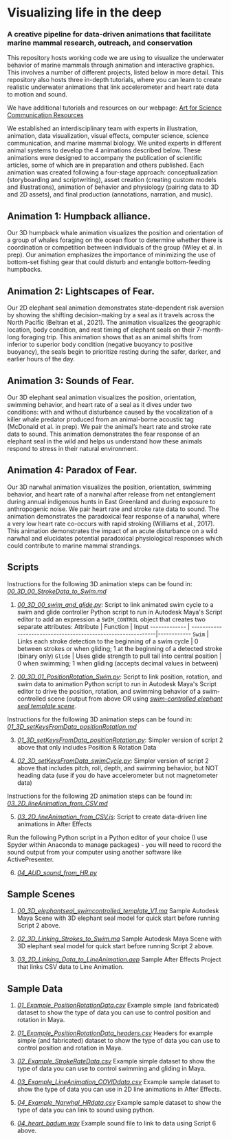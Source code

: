 # Visualizing life in the deep
### A creative pipeline for data-driven animations that facilitate marine mammal research, outreach, and conservation

This repository hosts working code we are using to visualize the underwater behavior of marine mammals through animation and interactive graphics. This involves a number of different projects, listed below in more detail. This repository also hosts three in-depth tutorials, where you can learn to create realistic underwater animations that link accelerometer and heart rate data to motion and sound. 

We have additional tutorials and resources on our webpage: [Art for Science Communication Resources](https://jessiekb.com/resources)

We established an interdisciplinary team with experts in illustration, animation, data visualization, visual effects, computer science, science communication, and marine mammal biology. We united experts in different animal systems to develop the 4 animations described below. These animations were designed to accompany the publication of scientific articles, some of which are in preparation and others published. Each animation was created following a four-stage approach: conceptualization (storyboarding and scriptwriting), asset creation (creating custom models and illustrations), animation of behavior and physiology (pairing data to 3D and 2D assets), and final production (annotations, narration, and music).

## Animation 1: Humpback alliance. 
Our 3D humpback whale animation visualizes the position and orientation of a group of whales foraging on the ocean floor to determine whether there is coordination or competition between individuals of the group (Wiley et al. in prep). Our animation emphasizes the importance of minimizing the use of bottom-set fishing gear that could disturb and entangle bottom-feeding humpbacks.

## Animation 2: Lightscapes of Fear. 
Our 2D elephant seal animation demonstrates state-dependent risk aversion by showing the shifting decision-making by a seal as it travels across the North Pacific (Beltran et al., 2021). The animation visualizes the geographic location, body condition, and rest timing of elephant seals on their 7-month-long foraging trip. This animation shows that as an animal shifts from inferior to superior body condition (negative buoyancy to positive buoyancy), the seals begin to prioritize resting during the safer, darker, and earlier hours of the day. 

## Animation 3: Sounds of Fear. 
Our 3D elephant seal animation visualizes the position, orientation, swimming behavior, and heart rate of a seal as it dives under two conditions: with and without disturbance caused by the vocalization of a killer whale predator produced from an animal-borne acoustic tag (McDonald et al. in prep). We pair the animal’s heart rate and stroke rate data to sound. This animation demonstrates the fear response of an elephant seal in the wild and helps us understand how these animals respond to stress in their natural environment.

## Animation 4: Paradox of Fear. 
Our 3D narwhal animation visualizes the position, orientation, swimming behavior, and heart rate of a narwhal after release from net entanglement during annual indigenous hunts in East Greenland and during exposure to anthropogenic noise. We pair heart rate and stroke rate data to sound. The animation demonstrates the paradoxical fear response of a narwhal, where a very low heart rate co-occurs with rapid stroking (Williams et al., 2017). This animation demonstrates the impact of an acute disturbance on a wild narwhal and elucidates potential paradoxical physiological responses which could contribute to marine mammal strandings.

## Scripts

Instructions for the following 3D animation steps can be found in: [*00_3D_00_StrokeData_to_Swim.md*](https://github.com/jmkendallbar/VisualizingLifeintheDeep/blob/main/scripts/00_3D_00_StrokeData_to_Swim.md)

1. [*00_3D_00_swim_and_glide.py*](https://github.com/jmkendallbar/VisualizingLifeintheDeep/blob/main/scripts/00_3D_00_swim_and_glide.py): Script to link animated swim cycle to a swim and glide controller
Python script to run in Autodesk Maya's Script editor to add an expression a `SWIM_CONTROL` object that creates two separate attributes: 
Attribute     | Function                                                     | Input
------------- | -------------------------------------------------------------|------------
`Swim`        | Links each stroke detection to the beginning of a swim cycle | 0 between strokes or when gliding; 1 at the beginning of a detected stroke (binary only)
`Glide`       | Uses glide strength to pull tail into central position       | 0 when swimming; 1 when gliding (accepts decimal values in between)

2. [*00_3D_01_PositionRotation_Swim.py*](https://github.com/jmkendallbar/VisualizingLifeintheDeep/blob/main/scripts/00_3D_01_PositionRotation_Swim.py): Script to link position, rotation, and swim data to animation
Python script to run in Autodesk Maya's Script editor to drive the position, rotation, and swimming behavior of a swim-controlled scene (output from above OR using [*swim-controlled elephant seal template scene*](https://github.com/jmkendallbar/VisualizingLifeintheDeep/blob/main/scenes/V3_elephantseal_swimcontrolled_template_V1.ma).

Instructions for the following 3D animation steps can be found in: [*01_3D_setKeysFromData_positionRotation.md*](https://github.com/jmkendallbar/VisualizingLifeintheDeep/blob/main/scripts/01_3D_setKeysFromData_positionRotation.md)

3. [*01_3D_setKeysFromData_positionRotation.py*](https://github.com/jmkendallbar/VisualizingLifeintheDeep/blob/main/scripts/01_3D_setKeysFromData_positionRotation.py): Simpler version of script 2 above that only includes Position & Rotation Data

4. [*02_3D_setKeysFromData_swimCycle.py*](https://github.com/jmkendallbar/VisualizingLifeintheDeep/blob/main/scripts/02_3D_setKeysFromData_swimCycle.py): Simpler version of script 2 above that includes pitch, roll, depth, and swimming behavior, but NOT heading data (use if you do have accelerometer but not magnetometer data)

Instructions for the following 2D animation steps can be found in: [*03_2D_lineAnimation_from_CSV.md*](https://github.com/jmkendallbar/VisualizingLifeintheDeep/blob/main/scripts/03_2D_lineAnimation_from_CSV.md)

5. [*03_2D_lineAnimation_from_CSV.js*](https://github.com/jmkendallbar/VisualizingLifeintheDeep/blob/main/scripts/03_2D_lineAnimation_from_CSV.js): Script to create data-driven line animations in After Effects

Run the following Python script in a Python editor of your choice (I use Spyder within Anaconda to manage packages) - you will need to record the sound output from your computer using another software like ActivePresenter.

6. [*04_AUD_sound_from_HR.py*](https://github.com/jmkendallbar/VisualizingLifeintheDeep/blob/main/scripts/04_AUD_sound_from_HR.py)

## Sample Scenes

1. [*00_3D_elephantseal_swimcontrolled_template_V1.ma*](https://github.com/jmkendallbar/VisualizingLifeintheDeep/blob/main/scenes/00_3D_elephantseal_swimcontrolled_template_V1.ma)
Sample Autodesk Maya Scene with 3D elephant seal model for quick start before running Script 2 above.

2. [*02_3D_Linking_Strokes_to_Swim.ma*](https://github.com/jmkendallbar/VisualizingLifeintheDeep/blob/main/scenes/02_3D_Linking_Strokes_to_Swim.ma)
Sample Autodesk Maya Scene with 3D elephant seal model for quick start before running Script 2 above.

3. [*03_2D_Linking_Data_to_LineAnimation.aep*](https://github.com/jmkendallbar/VisualizingLifeintheDeep/blob/main/scenes/03_2D_Linking_Data_to_LineAnimation.aep)
Sample After Effects Project that links CSV data to Line Animation.

## Sample Data

1. [*01_Example_PositionRotationData.csv*](https://github.com/jmkendallbar/VisualizingLifeintheDeep/tree/main/data)
Example simple (and fabricated) dataset to show the type of data you can use to control position and rotation in Maya.

2. [*01_Example_PositionRotationData_headers.csv*](https://github.com/jmkendallbar/VisualizingLifeintheDeep/blob/main/data/01_Example_PositionRotationData_headers.csv)
Headers for example simple (and fabricated) dataset to show the type of data you can use to control position and rotation in Maya.

3. [*02_Example_StrokeRateData.csv*](https://github.com/jmkendallbar/VisualizingLifeintheDeep/blob/main/data/02_Example_StrokeRateData.csv)
Example simple dataset to show the type of data you can use to control swimming and gliding in Maya.

4. [*03_Example_LineAnimation_COVIDdata.csv*](https://github.com/jmkendallbar/VisualizingLifeintheDeep/blob/main/data/03_Example_LineAnimation_COVIDdata.csv)
Example sample dataset to show the type of data you can use in 2D line animations in After Effects.

5. [*04_Example_Narwhal_HRdata.csv*](https://github.com/jmkendallbar/VisualizingLifeintheDeep/blob/main/data/04_Example_Narwhal_HRdata.csv)
Example sample dataset to show the type of data you can link to sound using python.

6. [*04_heart_badum.wav*](https://github.com/jmkendallbar/VisualizingLifeintheDeep/blob/main/data/04_heart_badum.wav)
Example sound file to link to data using Script 6 above.
